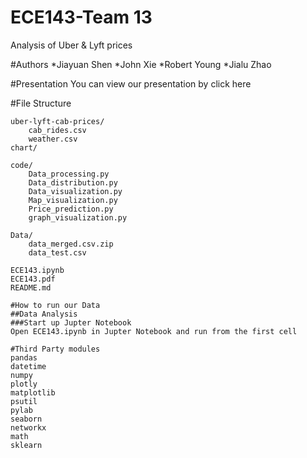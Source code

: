 # ECE143-Team 13
Analysis of Uber &amp; Lyft prices

#Authors
*Jiayuan Shen
*John Xie
*Robert Young
*Jialu Zhao

#Presentation
You can view our presentation by click here

#File Structure
```
uber-lyft-cab-prices/
    cab_rides.csv
    weather.csv
chart/

code/
    Data_processing.py
    Data_distribution.py
    Data_visualization.py
    Map_visualization.py
    Price_prediction.py
    graph_visualization.py
    
Data/
    data_merged.csv.zip
    data_test.csv

ECE143.ipynb
ECE143.pdf
README.md

#How to run our Data
##Data Analysis
###Start up Jupter Notebook
Open ECE143.ipynb in Jupter Notebook and run from the first cell

#Third Party modules
pandas
datetime
numpy
plotly
matplotlib
psutil
pylab
seaborn
networkx
math
sklearn

